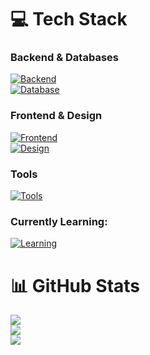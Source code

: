 # 💻 Tech Stack

### Backend & Databases
[![Backend](https://skillicons.dev/icons?i=python,django,redis,celery)](https://skillicons.dev)  
[![Database](https://skillicons.dev/icons?i=mysql,postgres)](https://skillicons.dev)

### Frontend & Design
[![Frontend](https://skillicons.dev/icons?i=html,css)](https://skillicons.dev)  
[![Design](https://skillicons.dev/icons?i=figma,ps)](https://skillicons.dev)

### Tools
[![Tools](https://skillicons.dev/icons?i=git)](https://skillicons.dev)

### Currently Learning:
[![Learning](https://skillicons.dev/icons?i=react)](https://skillicons.dev)  

# 📊 GitHub Stats
![](https://github-readme-stats.vercel.app/api?username=VasilyaNab&theme=blue_navy&hide_border=false&include_all_commits=false&count_private=true)  
![](https://github-readme-streak-stats.herokuapp.com/?user=VasilyaNab&theme=blue_navy&hide_border=false)  
![](https://github-readme-stats.vercel.app/api/top-langs/?username=VasilyaNab&theme=blue_navy&hide_border=false&include_all_commits=false&count_private=true&layout=compact)  

<!-- Proudly created with GPRM ( https://gprm.itsvg.in ) -->
